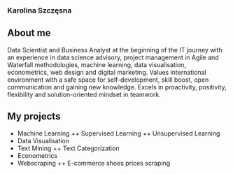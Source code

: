 ### Karolina Szczęsna

## About me

Data Scientist and Business Analyst at the beginning of the IT journey with an experience in data science advisory, project management in Agile and Waterfall methodologies, machine learning, data visualisation, econometrics, web design and digital marketing. Values international environment with a safe space for self-development, skill boost, open communication and gaining new knowledge. Excels in proactivity, positivity, flexibility and solution-oriented mindset in teamwork.

## My projects

+ Machine Learning
++ Supervised Learning
++ Unsupervised Learning
+ Data Visualisation
+ Text Mining
++ Text Categorization
+ Econometrics
+ Webscraping
++ E-commerce shoes prices scraping

<!--
**karolinaszczesna/karolinaszczesna** is a ✨ _special_ ✨ repository because its `README.md` (this file) appears on your GitHub profile.

